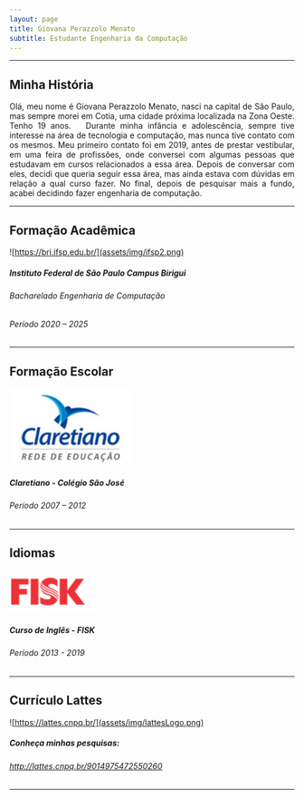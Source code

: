 ```yaml
---
layout: page
title: Giovana Perazzolo Menato
subtitle: Estudante Engenharia da Computação
---
```


---

## Minha História
<div style="text-align: justify"> 
  Olá, meu nome é Giovana Perazzolo Menato, nasci na capital de São Paulo, mas sempre morei em Cotia, uma cidade próxima localizada na Zona Oeste. Tenho 19 anos.
  Durante minha infância e adolescência, sempre tive interesse na área de tecnologia e computação, mas nunca tive contato com os mesmos. Meu primeiro contato foi em 2019, antes de prestar vestibular, em uma feira de profissões, onde conversei com algumas pessoas que estudavam em cursos relacionados a essa área. Depois de conversar com eles, decidi que queria seguir essa área, mas ainda estava com dúvidas em relação a qual curso fazer. No final, depois de pesquisar mais a fundo, acabei decidindo fazer engenharia de computação.
</div>

---

## Formação Acadêmica

![https://bri.ifsp.edu.br/](assets/img/ifsp2.png)
##### Instituto Federal de São Paulo Campus Birigui
###### Bacharelado Engenharia de Computação
###### Período  2020 – 2025

---

## Formação Escolar

![Giusto](assets/img/claretiano.png)
##### Claretiano - Colégio São José
###### Período  2007 – 2012

---

## Idiomas 
![FISK](assets/img/Fisk.png)
##### Curso de Inglês - FISK
###### Período  2013 - 2019

---

## Currículo Lattes

![https://lattes.cnpq.br/](assets/img/lattesLogo.png)
##### Conheça minhas pesquisas:
###### http://lattes.cnpq.br/9014975472550260


---
